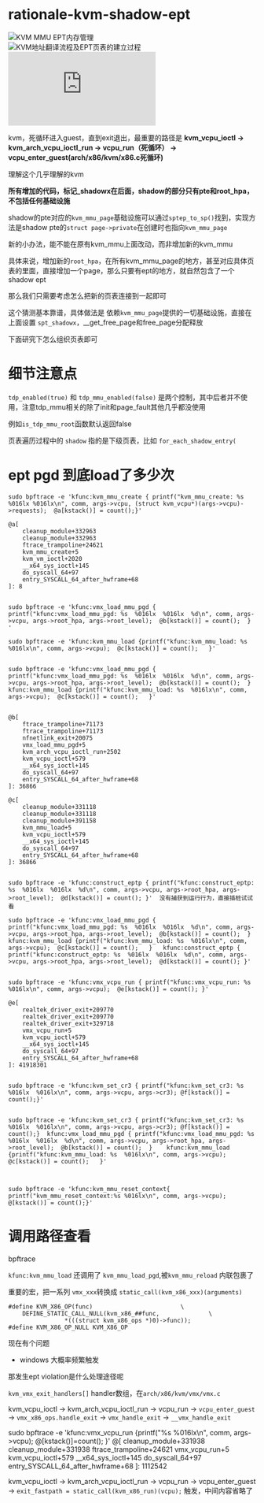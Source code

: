 # rationale-kvm-shadow-ept

![KVM MMU EPT内存管理](https://blog.csdn.net/xelatex_kvm/article/details/17685123)  
![KVM地址翻译流程及EPT页表的建立过程](https://blog.csdn.net/lux_veritas/article/details/9284635)  
![xelatex KVM-KVM相关](https://blog.csdn.net/xelatex_kvm/category_1823953.html)


kvm，死循环进入guest，直到exit退出，最重要的路径是 **kvm_vcpu_ioctl -> kvm_arch_vcpu_ioctl_run -> vcpu_run（死循环） -> vcpu_enter_guest(arch/x86/kvm/x86.c死循环)**

理解这个几乎理解的kvm

**所有增加的代码，标记_shadowx在后面，shadow的部分只有pte和root_hpa，不包括任何基础设施**

shadow的pte对应的`kvm_mmu_page`基础设施可以通过`sptep_to_sp()`找到，实现方法是shadow pte的`struct page->private`在创建时也指向`kvm_mmu_page`

新的小办法，能不能在原有kvm_mmu上面改动，而非增加新的kvm_mmu

具体来说，增加新的`root_hpa`，在所有kvm_mmu_page的地方，甚至对应具体页表的里面，直接增加一个page，那么只要有ept的地方，就自然包含了一个shadow ept

那么我们只需要考虑怎么把新的页表连接到一起即可

这个猜测基本靠谱，具体做法是 依赖`kvm_mmu_page`提供的一切基础设施，直接在上面设置 `spt_shadowx`，__get_free_page和free_page分配释放

下面研究下怎么组织页表即可


# 细节注意点
`tdp_enabled(true)` 和 `tdp_mmu_enabled(false)` 是两个控制，其中后者并不使用，注意tdp_mmu相关的除了init和page_fault其他几乎都没使用

例如`is_tdp_mmu_root`函数默认返回false

页表遍历过程中的 `shadow` 指的是下级页表，比如 `for_each_shadow_entry(`



# ept pgd 到底load了多少次

```
sudo bpftrace -e 'kfunc:kvm_mmu_create { printf("kvm_mmu_create: %s  %016lx %016lx\n", comm, args->vcpu, (struct kvm_vcpu*)(args->vcpu)->requests);  @a[kstack()] = count();}'

@a[
    cleanup_module+332963
    cleanup_module+332963
    ftrace_trampoline+24621
    kvm_mmu_create+5
    kvm_vm_ioctl+2020
    __x64_sys_ioctl+145
    do_syscall_64+97
    entry_SYSCALL_64_after_hwframe+68
]: 8


sudo bpftrace -e 'kfunc:vmx_load_mmu_pgd { printf("kfunc:vmx_load_mmu_pgd: %s  %016lx  %016lx  %d\n", comm, args->vcpu, args->root_hpa, args->root_level);  @b[kstack()] = count();  } '

sudo bpftrace -e 'kfunc:kvm_mmu_load {printf("kfunc:kvm_mmu_load: %s  %016lx\n", comm, args->vcpu);  @c[kstack()] = count();   }'


sudo bpftrace -e 'kfunc:vmx_load_mmu_pgd { printf("kfunc:vmx_load_mmu_pgd: %s  %016lx  %016lx  %d\n", comm, args->vcpu, args->root_hpa, args->root_level);  @b[kstack()] = count();  }    kfunc:kvm_mmu_load {printf("kfunc:kvm_mmu_load: %s  %016lx\n", comm, args->vcpu);  @c[kstack()] = count();   }'


@b[
    ftrace_trampoline+71173
    ftrace_trampoline+71173
    nfnetlink_exit+20075
    vmx_load_mmu_pgd+5
    kvm_arch_vcpu_ioctl_run+2502
    kvm_vcpu_ioctl+579
    __x64_sys_ioctl+145
    do_syscall_64+97
    entry_SYSCALL_64_after_hwframe+68
]: 36866

@c[
    cleanup_module+331118
    cleanup_module+331118
    cleanup_module+391158
    kvm_mmu_load+5
    kvm_vcpu_ioctl+579
    __x64_sys_ioctl+145
    do_syscall_64+97
    entry_SYSCALL_64_after_hwframe+68
]: 36866


sudo bpftrace -e 'kfunc:construct_eptp { printf("kfunc:construct_eptp: %s  %016lx  %016lx  %d\n", comm, args->vcpu, args->root_hpa, args->root_level);  @d[kstack()] = count(); }'  没有捕获到运行行为，直接插桩试试看

sudo bpftrace -e 'kfunc:vmx_load_mmu_pgd { printf("kfunc:vmx_load_mmu_pgd: %s  %016lx  %016lx  %d\n", comm, args->vcpu, args->root_hpa, args->root_level);  @b[kstack()] = count();  }    kfunc:kvm_mmu_load {printf("kfunc:kvm_mmu_load: %s  %016lx\n", comm, args->vcpu);  @c[kstack()] = count();   }   kfunc:construct_eptp { printf("kfunc:construct_eptp: %s  %016lx  %016lx  %d\n", comm, args->vcpu, args->root_hpa, args->root_level);  @d[kstack()] = count(); }'


sudo bpftrace -e 'kfunc:vmx_vcpu_run { printf("kfunc:vmx_vcpu_run: %s  %016lx\n", comm, args->vcpu);  @e[kstack()] = count(); }'

@e[
    realtek_driver_exit+209770
    realtek_driver_exit+209770
    realtek_driver_exit+329718
    vmx_vcpu_run+5
    kvm_vcpu_ioctl+579
    __x64_sys_ioctl+145
    do_syscall_64+97
    entry_SYSCALL_64_after_hwframe+68
]: 41918301


sudo bpftrace -e 'kfunc:kvm_set_cr3 { printf("kfunc:kvm_set_cr3: %s  %016lx  %016lx\n", comm, args->vcpu, args->cr3); @f[kstack()] = count();}'


sudo bpftrace -e 'kfunc:kvm_set_cr3 { printf("kfunc:kvm_set_cr3: %s  %016lx  %016lx\n", comm, args->vcpu, args->cr3); @f[kstack()] = count();}  kfunc:vmx_load_mmu_pgd { printf("kfunc:vmx_load_mmu_pgd: %s  %016lx  %016lx  %d\n", comm, args->vcpu, args->root_hpa, args->root_level);  @b[kstack()] = count();  }    kfunc:kvm_mmu_load {printf("kfunc:kvm_mmu_load: %s  %016lx\n", comm, args->vcpu);  @c[kstack()] = count();   }'



sudo bpftrace -e 'kfunc:kvm_mmu_reset_context{ printf("kvm_mmu_reset_context:%s %016lx\n", comm, args->vcpu); @[kstack()] = count();}'

```



# 调用路径查看
bpftrace 

`kfunc:kvm_mmu_load` 还调用了 `kvm_mmu_load_pgd`,被`kvm_mmu_reload` 内联包裹了


重要的宏，把一系列 `vmx_xxx`转换成 `static_call(kvm_x86_xxx)(arguments)`
```
#define KVM_X86_OP(func)					     \
	DEFINE_STATIC_CALL_NULL(kvm_x86_##func,			     \
				*(((struct kvm_x86_ops *)0)->func));
#define KVM_X86_OP_NULL KVM_X86_OP
```

现在有个问题

- windows 大概率频繁触发

那发生ept violation是什么处理途径呢

`kvm_vmx_exit_handlers[]` handler数组，在`arch/x86/kvm/vmx/vmx.c`

kvm_vcpu_ioctl -> kvm_arch_vcpu_ioctl_run -> vcpu_run ->  `vcpu_enter_guest` -> `vmx_x86_ops.handle_exit` -> `vmx_handle_exit` -> `__vmx_handle_exit`



sudo bpftrace -e 'kfunc:vmx_vcpu_run {printf("%s %016lx\n", comm, args->vcpu); @[kstack()]=count(); }'
@[
    cleanup_module+331938
    cleanup_module+331938
    ftrace_trampoline+24621
    vmx_vcpu_run+5
    kvm_vcpu_ioctl+579
    __x64_sys_ioctl+145
    do_syscall_64+97
    entry_SYSCALL_64_after_hwframe+68
]: 1112542


kvm_vcpu_ioctl -> kvm_arch_vcpu_ioctl_run -> vcpu_run -> vcpu_enter_guest -> `exit_fastpath = static_call(kvm_x86_run)(vcpu);` 触发，中间内容省略了

<!-- kvm_vcpu_ioctl -> vmx_vcpu_run 实际发生的 -->